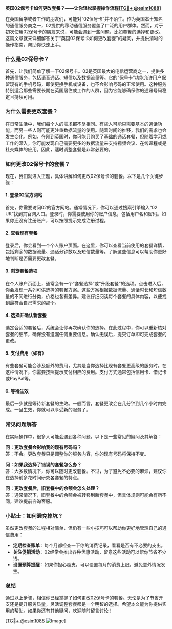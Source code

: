 **英国02保号卡如何更改套餐？——让你轻松掌握操作流程[[TG💪+ @esim1088](https://t.me/s/esim1088)]**

在英国留学或者工作的朋友们，可能对“02保号卡”并不陌生。作为英国本土知名的通信服务商之一，02提供的移动通信服务覆盖了广泛的用户群体。然而，对于初次使用02保号卡的朋友来说，可能会遇到一些问题，比如套餐的选择和更改。这篇文章就来详细解答关于“英国02保号卡如何更改套餐”的疑问，并提供清晰的操作指南，帮助你快速上手。

### 什么是02保号卡？

首先，让我们简单了解一下02保号卡。02是英国最大的电信运营商之一，提供多种通信服务，包括语音通话、短信以及数据流量等。它的“保号卡”功能允许用户保留现有的手机号码，即使更换手机或设备，也不会影响号码的正常使用。这种服务特别适合那些需要长期在英国居住或工作的人群，因为它能够确保你的通讯号码稳定且持续可用。

### 为什么需要更改套餐？

在日常生活中，我们每个人的需求都不尽相同。有些人可能只需要基本的通话功能，而另一些人则可能更注重数据流量的使用。随着时间的推移，我们的需求也会发生变化。例如，在刚到英国时，你可能只购买了基础的通话套餐，但随着学习或工作的深入，你可能发现自己需要更多的数据流量来支持视频会议、在线课程或是社交媒体的应用。因此，适时调整套餐是非常必要的。

### 如何更改02保号卡的套餐？

现在，我们就进入正题，具体讲解如何更改02保号卡的套餐。以下是几个关键步骤：

#### 1. 登录02官方网站

首先，你需要访问02的官方网站。通常情况下，你可以通过搜索引擎输入“02 UK”找到其官网入口。登录时，你需要使用你的账户信息，包括用户名和密码。如果你还没有注册账户，可以按照提示完成注册过程。

#### 2. 查看现有套餐

登录后，你会看到一个个人账户页面。在这里，你可以查看当前使用的套餐详情，包括剩余的数据流量、通话分钟数以及短信数量等。了解这些信息可以帮助你更好地判断是否需要更改套餐。

#### 3. 浏览套餐选项

在个人账户页面上，通常会有一个“套餐选择”或“升级套餐”的选项。点击进入后，你会发现一系列可供选择的套餐方案。这些方案根据数据流量、通话时长和短信数量的不同进行分类，价格也各有差异。建议仔细阅读每个套餐的具体内容，以便找到最符合自己需求的那个。

#### 4. 选择并确认新套餐

选定合适的套餐后，系统会让你再次确认你的选择。在此过程中，你可以重新核对套餐的细节，确保没有遗漏任何重要信息。确认无误后，提交订单即可完成套餐的更改。

#### 5. 支付费用（如有）

有些套餐可能会涉及额外的费用，尤其是当你选择比现有套餐更高级的服务时。在这种情况下，你需要按照提示支付相应的费用。支付方式通常包括信用卡、借记卡或PayPal等。

#### 6. 等待生效

最后一步就是等待新套餐的生效。一般而言，套餐更改会在几分钟到几个小时内完成。一旦生效，你就可以享受新的服务了。

### 常见问题解答

在实际操作中，很多人可能会遇到各种问题。以下是一些常见的疑问及其解答：

**问：更改套餐会影响我的现有号码吗？**  
答：不会。更改套餐只是调整你的服务内容，你的现有号码将保持不变。

**问：如果我选择了错误的套餐怎么办？**  
答：大多数情况下，你可以随时更改套餐。不过，为了避免不必要的麻烦，建议你在选择前多花时间研究各套餐的特点。

**问：更改套餐后，旧套餐中的余额会怎么处理？**  
答：通常情况下，旧套餐中的余额会被转移到新套餐中，但具体规则可能会有所不同，建议提前咨询客服。

### 小贴士：如何避免掉坑？

虽然更改套餐的过程相对简单，但仍有一些小技巧可以帮助你更好地管理自己的通信费用：

- **定期检查账单**：每个月都检查一下你的消费记录，看看是否有不必要的支出。
- **关注促销活动**：02经常会推出各种优惠活动，留意这些活动可以帮你节省不少钱。
- **设置预算提醒**：如果你担心超支，可以设置每月的消费上限，避免意外情况发生。

### 总结

通过以上步骤，相信你已经掌握了如何更改02保号卡的套餐。无论是为了节省开支还是提升服务质量，灵活调整套餐都是一个明智的选择。希望本文能为你提供实用的帮助。如果你还有其他疑问，欢迎随时留言讨论！

[[TG💪+ @esim1088](https://t.me/s/esim1088) ![Image](https://i.postimg.cc/4NQfJmqS/Snipaste-2025-05-13-00-14-12.png)]